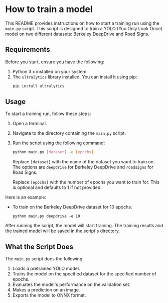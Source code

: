 # How to train a model

This README provides instructions on how to start a training run using the `main.py` script. This script is designed to train a YOLO (You Only Look Once) model on two different datasets: Berkeley DeepDrive and Road Signs.

## Requirements

Before you start, ensure you have the following:

1. Python 3.x installed on your system.
2. The `ultralytics` library installed. You can install it using pip:
   ```sh
   pip install ultralytics
   ```

## Usage

To start a training run, follow these steps:

1. Open a terminal.

2. Navigate to the directory containing the `main.py` script.

3. Run the script using the following command:
   ```sh
   python main.py [dataset] -e [epochs]
   ```
   Replace `[dataset]` with the name of the dataset you want to train on. The options are `deepdrive` for Berkeley DeepDrive and `roadsigns` for Road Signs.

   Replace `[epochs]` with the number of epochs you want to train for. This is optional and defaults to 1 if not provided.

Here is an example:

- To train on the Berkeley DeepDrive dataset for 10 epochs:
  ```
  python main.py deepdrive -e 10
  ```

After running the script, the model will start training. The training results and the trained model will be saved in the script's directory.

## What the Script Does

The `main.py` script does the following:

1. Loads a pretrained YOLO model.
2. Trains the model on the specified dataset for the specified number of epochs.
3. Evaluates the model's performance on the validation set.
4. Makes a prediction on an image.
5. Exports the model to ONNX format.
